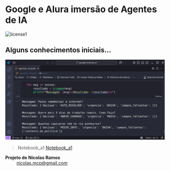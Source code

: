 # Google e Alura imersão de Agentes de IA

![license1](https://img.shields.io/static/v1?label=License&message=MIT&color=orange)

## Alguns conhecimentos iniciais...

![Resultado:](saida-google-alura-agentes-ia.png)


> Notebook_a1 [Notebook_a1](https://github.com/NicolasMCP/google-imersao-a1/blob/main/Agentes_IA.ipynb)


**Projeto de Nícolas Ramos**
<br/>
&nbsp;&nbsp;&nbsp;&nbsp;&nbsp;&nbsp;&nbsp;&nbsp;&nbsp;[nicolas.mcp@gmail.com](mailto:nicolas.mcp@gmail.com)